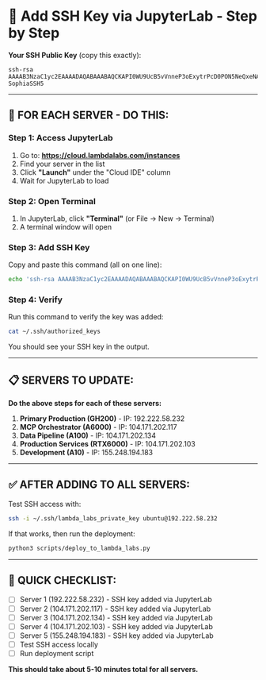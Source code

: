 # 🔑 Add SSH Key via JupyterLab - Step by Step

**Your SSH Public Key** (copy this exactly):
```
ssh-rsa AAAAB3NzaC1yc2EAAAADAQABAAABAQCKAPI0WU9UcB5vVnneP3oExytrPcD0PON5NeQxeNAJOWQSWi/fvkQ97dhAEtjyddmaCti7LFrp3CW+4gtGSiC+2/jOVqERLkmycbC8UZNpyqCiLIwO4MkIuxVNiRkg/ucPuf0DjakJh92xFDIyeDAR55OrpMWqX6O0+OZL0DFXE7jBDaloez+oLytM16CMHtlnx+5Br7O+RoPLEFvBz9RZyqlzs5144pvgHyRSwuvXBcYLKqT24kAPqvxc0SqGYLnNAD1q96BPqMwZONAFPDf3jTFGznmO+I3f+cyiR9Mai7Na9C2/21UJL/9APt7unjQhyQtCF++pwUXxhJX42tId SophiaSSH5
```

---

## 🚀 **FOR EACH SERVER - DO THIS:**

### **Step 1: Access JupyterLab**
1. Go to: **https://cloud.lambdalabs.com/instances**
2. Find your server in the list
3. Click **"Launch"** under the "Cloud IDE" column
4. Wait for JupyterLab to load

### **Step 2: Open Terminal**
1. In JupyterLab, click **"Terminal"** (or File → New → Terminal)
2. A terminal window will open

### **Step 3: Add SSH Key**
Copy and paste this command (all on one line):

```bash
echo 'ssh-rsa AAAAB3NzaC1yc2EAAAADAQABAAABAQCKAPI0WU9UcB5vVnneP3oExytrPcD0PON5NeQxeNAJOWQSWi/fvkQ97dhAEtjyddmaCti7LFrp3CW+4gtGSiC+2/jOVqERLkmycbC8UZNpyqCiLIwO4MkIuxVNiRkg/ucPuf0DjakJh92xFDIyeDAR55OrpMWqX6O0+OZL0DFXE7jBDaloez+oLytM16CMHtlnx+5Br7O+RoPLEFvBz9RZyqlzs5144pvgHyRSwuvXBcYLKqT24kAPqvxc0SqGYLnNAD1q96BPqMwZONAFPDf3jTFGznmO+I3f+cyiR9Mai7Na9C2/21UJL/9APt7unjQhyQtCF++pwUXxhJX42tId SophiaSSH5' >> ~/.ssh/authorized_keys
```

### **Step 4: Verify**
Run this command to verify the key was added:
```bash
cat ~/.ssh/authorized_keys
```

You should see your SSH key in the output.

---

## 📋 **SERVERS TO UPDATE:**

**Do the above steps for each of these servers:**

1. **Primary Production (GH200)** - IP: 192.222.58.232
2. **MCP Orchestrator (A6000)** - IP: 104.171.202.117  
3. **Data Pipeline (A100)** - IP: 104.171.202.134
4. **Production Services (RTX6000)** - IP: 104.171.202.103
5. **Development (A10)** - IP: 155.248.194.183

---

## ✅ **AFTER ADDING TO ALL SERVERS:**

Test SSH access with:
```bash
ssh -i ~/.ssh/lambda_labs_private_key ubuntu@192.222.58.232
```

If that works, then run the deployment:
```bash
python3 scripts/deploy_to_lambda_labs.py
```

---

## 🎯 **QUICK CHECKLIST:**

- [ ] Server 1 (192.222.58.232) - SSH key added via JupyterLab
- [ ] Server 2 (104.171.202.117) - SSH key added via JupyterLab  
- [ ] Server 3 (104.171.202.134) - SSH key added via JupyterLab
- [ ] Server 4 (104.171.202.103) - SSH key added via JupyterLab
- [ ] Server 5 (155.248.194.183) - SSH key added via JupyterLab
- [ ] Test SSH access locally
- [ ] Run deployment script

**This should take about 5-10 minutes total for all servers.** 
